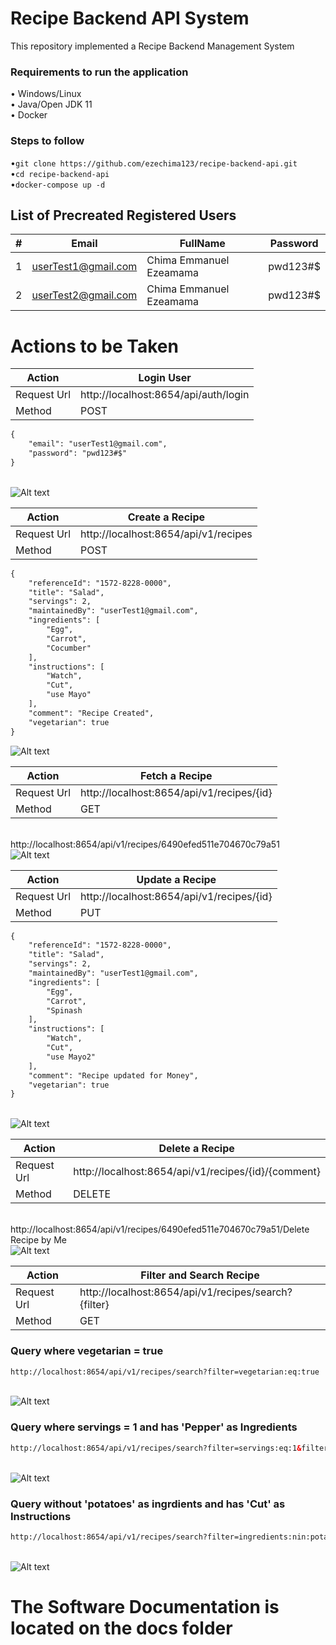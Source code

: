 # Recipe Backend API System
This repository implemented a Recipe Backend Management System

### Requirements to run the application
• Windows/Linux<br/>
• Java/Open JDK 11<br/>
• Docker<br/>

### Steps to follow
•`git clone https://github.com/ezechima123/recipe-backend-api.git`<br/>
•`cd recipe-backend-api`<br/>
•`docker-compose up -d`<br/>

## List of Precreated Registered Users

| **#** | **Email**           | **FullName**            | **Password** |
|-------|---------------------|-------------------------|--------------|
| 1     | userTest1@gmail.com | Chima Emmanuel Ezeamama | pwd123#$     |
| 2     | userTest2@gmail.com | Chima Emmanuel Ezeamama | pwd123#$     |

# Actions to be Taken

| **Action**  	| **Login User**                       	|
|-------------	|--------------------------------------	|
| Request Url 	| http://localhost:8654/api/auth/login 	|
| Method      	| POST                                 	|

```xml
{
    "email": "userTest1@gmail.com",
    "password": "pwd123#$"
}
```
<br/>
<img title="a title" alt="Alt text" src="docs/images/loginuser.jpg">
<br/>

| **Action**  	| **Create a Recipe**                  	|
|-------------	|--------------------------------------	|
| Request Url 	| http://localhost:8654/api/v1/recipes 	|
| Method      	| POST                                 	|

```xml
{
    "referenceId": "1572-8228-0000",
    "title": "Salad",
    "servings": 2,
    "maintainedBy": "userTest1@gmail.com",
    "ingredients": [
        "Egg",
        "Carrot",
        "Cocumber"
    ],
    "instructions": [
        "Watch",
        "Cut",
        "use Mayo"
    ],
    "comment": "Recipe Created",
    "vegetarian": true
}
```
<img title="a title" alt="Alt text" src="docs/images/createrecipe.jpg">
<br/>

| **Action**  	| **Fetch a Recipe**                        	|
|-------------	|-------------------------------------------	|
| Request Url 	| http://localhost:8654/api/v1/recipes/{id} 	|
| Method      	| GET                                       	|

<br/>
http://localhost:8654/api/v1/recipes/6490efed511e704670c79a51

<br/>
<img title="a title" alt="Alt text" src="docs/images/getrecipe.jpg">
<br/>

| **Action**  	| **Update a Recipe**                        	|
|-------------	|-------------------------------------------	|
| Request Url 	| http://localhost:8654/api/v1/recipes/{id} 	|
| Method      	| PUT                                       	|

```xml
{
    "referenceId": "1572-8228-0000",
    "title": "Salad",
    "servings": 2,
    "maintainedBy": "userTest1@gmail.com",
    "ingredients": [
        "Egg",
        "Carrot",
        "Spinash
    ],
    "instructions": [
        "Watch",
        "Cut",
        "use Mayo2"
    ],
    "comment": "Recipe updated for Money",
    "vegetarian": true
}
```


<br/>
<img title="a title" alt="Alt text" src="docs/images/updaterecipe.jpg">
<br/>

| **Action**  	| **Delete a Recipe**                        	        |
|-------------	|-------------------------------------------	        |
| Request Url 	| http://localhost:8654/api/v1/recipes/{id}/{comment}	|
| Method      	| DELETE                                      	        |


<br/>
http://localhost:8654/api/v1/recipes/6490efed511e704670c79a51/Delete Recipe by Me

<br/>
<img title="a title" alt="Alt text" src="docs/images/deleterecipe.jpg">
<br/>

| **Action**  	| **Filter and Search Recipe**                        	|
|-------------	|-------------------------------------------	        |
| Request Url 	| http://localhost:8654/api/v1/recipes/search?{filter}	|
| Method      	| GET    


### Query where vegetarian = true
```xml
http://localhost:8654/api/v1/recipes/search?filter=vegetarian:eq:true
```
<br/>
<img title="a title" alt="Alt text" src="docs/images/search1.jpg">
<br/>


### Query where servings = 1 and has 'Pepper' as Ingredients
```xml
http://localhost:8654/api/v1/recipes/search?filter=servings:eq:1&filter=ingredients:in:Pepper
```
<br/>
<img title="a title" alt="Alt text" src="docs/images/search2.jpg">
<br/>


### Query  without 'potatoes' as ingrdients and has 'Cut' as Instructions
```xml
http://localhost:8654/api/v1/recipes/search?filter=ingredients:nin:potatoes&filter=instructions:in:Cut
```
<br/>
<img title="a title" alt="Alt text" src="docs/images/search3.jpg">
<br/>



# The Software Documentation is located on the docs folder


